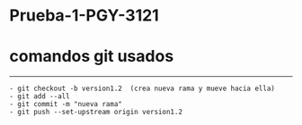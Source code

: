 # Prueba-1-PGY-3121

# comandos git usados
***
```
- git checkout -b version1.2  (crea nueva rama y mueve hacia ella)
- git add --all
- git commit -m "nueva rama"
- git push --set-upstream origin version1.2

```